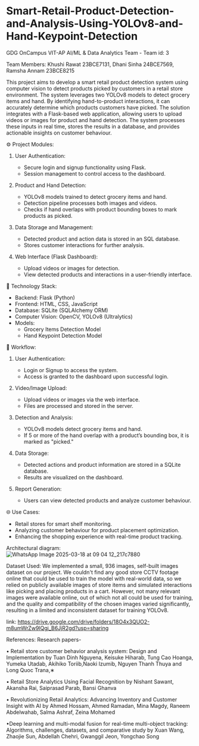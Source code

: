 # Smart-Retail-Product-Detection-and-Analysis-Using-YOLOv8-and-Hand-Keypoint-Detection

GDG OnCampus VIT-AP AI/ML & Data Analytics Team - Team id: 3 

 Team Members:
Khushi Rawat 23BCE7131,
Dhani Sinha 24BCE7569,
Ramsha Annam 23BCE8215


This project aims to develop a smart retail product detection system using computer vision to detect products picked by customers in a retail store environment. The system leverages two YOLOv8 models to detect grocery items and hand. By identifying hand-to-product interactions, it can accurately determine which products customers have picked. The solution integrates with a Flask-based web application, allowing users to upload videos or images for product and hand detection. The system processes these inputs in real time, stores the results in a database, and provides actionable insights on customer behaviour.


⚙️ Project Modules:
1. User Authentication:
   - Secure login and signup functionality using Flask.  
   - Session management to control access to the dashboard.

2. Product and Hand Detection:  
   - YOLOv8 models trained to detect grocery items and hand.  
   - Detection pipeline processes both images and videos.  
   - Checks if hand overlaps with product bounding boxes to mark products as picked.

3. Data Storage and Management: 
   - Detected product and action data is stored in an SQL database.  
   - Stores customer interactions for further analysis.

4. Web Interface (Flask Dashboard):  
   - Upload videos or images for detection.  
   - View detected products and interactions in a user-friendly interface.  


🧠 Technology Stack:
- Backend: Flask (Python)
- Frontend: HTML, CSS, JavaScript
- Database: SQLite (SQLAlchemy ORM)
- Computer Vision: OpenCV, YOLOv8 (Ultralytics)
- Models:
    - Grocery Items Detection Model
    - Hand Keypoint Detection Model


🎥 Workflow:
1. User Authentication:  
   - Login or Signup to access the system.
   - Access is granted to the dashboard upon successful login.

2. Video/Image Upload:  
   - Upload videos or images via the web interface.
   - Files are processed and stored in the server.

3. Detection and Analysis:  
   - YOLOv8 models detect grocery items and hand.
   - If 5 or more of the hand overlap with a product’s bounding box, it is marked as "picked."

4. Data Storage: 
   - Detected actions and product information are stored in a SQLite database.
   - Results are visualized on the dashboard.

5. Report Generation: 
   - Users can view detected products and analyze customer behaviour.


🌐 Use Cases:
- Retail stores for smart shelf monitoring.
- Analyzing customer behaviour for product placement optimization.
- Enhancing the shopping experience with real-time product tracking.


 Architectural diagram:
![WhatsApp Image 2025-03-18 at 09 04 12_217c7880](https://github.com/user-attachments/assets/feefc4c7-ea72-4231-928a-6739b1f0a205)

Dataset Used:
We implemented a small, 936 images, self-built images dataset on our project. We couldn't find any good store CCTV footage online that could be used to train the model with real-world data, so we relied on publicly available images of store items and simulated interactions like picking and placing products in a cart. However, not many relevant images were available online, out of which not all could be used for training, and the quality and compatibility of the chosen images varied significantly, resulting in a limited and inconsistent dataset for training YOLOv8.

link: https://drive.google.com/drive/folders/18O4x3QUO2-m8umWrZw9lQgj_B6JjR2gd?usp=sharing

References:
Research papers-

• Retail store customer behavior analysis system: Design and Implementation by Tuan Dinh Nguyena, Keisuke Hiharab, Tung Cao Hoanga, Yumeka Utadab, Akihiko Toriib,Naoki Izumib, Nguyen Thanh Thuya and Long Quoc Trana,∗

• Retail Store Analytics Using Facial Recognition by Nishant Sawant, Akansha Rai, Saiprasad Parab, Bansi Ghanva

• Revolutionizing Retail Analytics: Advancing
Inventory and Customer Insight with AI by
Ahmed Hossam, Ahmed Ramadan, Mina Magdy, Raneem Abdelwahab, Salma Ashraf, Zeina Mohamed

•Deep learning and multi-modal fusion for real-time multi-object tracking: Algorithms, challenges, datasets, and comparative study by Xuan Wang, Zhaojie Sun, Abdellah Chehri, Gwanggil Jeon, Yongchao Song
